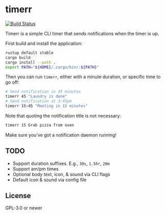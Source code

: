 # timerr

[![Build Status](https://travis-ci.org/prikhi/timerr.svg?branch=master)](https://travis-ci.org/prikhi/timerr)

Timerr is a simple CLI timer that sends notifications when the timer is up.

First build and install the application:

```sh
rustup default stable
cargo build
cargo install --path .
export PATH="${HOME}/.cargo/bin/:${PATH}"
```

Then you can run `timerr`, either with a minute duration, or specific time to
go off:

```sh
# Send notification in 45 minutes
timerr 45 "Laundry is done"
# Send notification at 3:45pm
timerr 15:45 "Meeting in 15 minutes"
```

Note that quoting the notification title is not necessary:

```sh
timerr 15 Grab pizza from oven
```

Make sure you've got a notification daemon running!


## TODO

* Support duration suffixes. E.g., `30s`, `1.5hr`, `20m`
* Support am/pm times
* Optional body text, icon, & sound via CLI flags
* Default icon & sound via config file


## License

GPL-3.0 or newer
